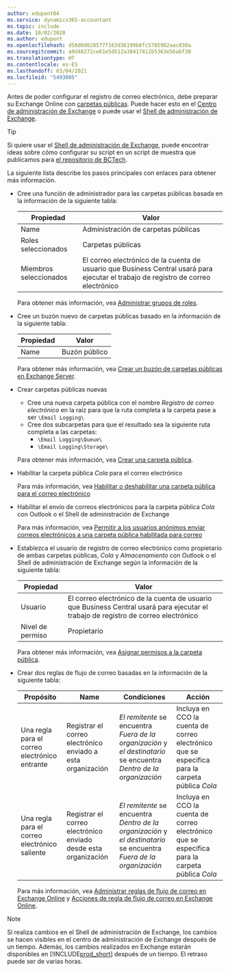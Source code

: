 ```yaml
---
author: edupont04
ms.service: dynamics365-accountant
ms.topic: include
ms.date: 10/02/2020
ms.author: edupont
ms.openlocfilehash: d58d8d628577f163d36199b8fc5785982aac830a
ms.sourcegitcommit: a9d48272ce61e5d512a30417412b5363e56abf30
ms.translationtype: HT
ms.contentlocale: es-ES
ms.lasthandoff: 03/04/2021
ms.locfileid: "5493005"
---
```

Antes de poder configurar el registro de correo electrónico, debe preparar su Exchange Online con [carpetas públicas](/exchange/collaboration/public-folders/public-folders?view=exchserver-2019&preserve-view=true ). Puede hacer esto en el [Centro de administración de Exchange](/Exchange/architecture/client-access/exchange-admin-center?view=exchserver-2019&preserve-view=true ) o puede usar el [Shell de administración de Exchange](/powershell/exchange/exchange-management-shell?view=exchange-ps&preserve-view=true ).  

> [!TIP]
> Si quiere usar el [Shell de administración de Exchange](/powershell/exchange/exchange-management-shell?view=exchange-ps&preserve-view=true ), puede encontrar ideas sobre cómo configurar su script en un script de muestra que publicamos para [el repositorio de BCTech](https://github.com/microsoft/BCTech/tree/master/samples/EmailLogging).

La siguiente lista describe los pasos principales con enlaces para obtener más información.  

- Cree una función de administrador para las carpetas públicas basada en la información de la siguiente tabla:

  |Propiedad        |Valor                     |
  |----------------|--------------------------|
  |Name            |Administración de carpetas públicas |
  |Roles seleccionados  |Carpetas públicas            |
  |Miembros seleccionados|El correo electrónico de la cuenta de usuario que Business Central usará para ejecutar el trabajo de registro de correo electrónico|

  Para obtener más información, vea [Administrar grupos de roles](/exchange/permissions/role-groups?view=exchserver-2019&preserve-view=true).

- Cree un buzón nuevo de carpetas públicas basado en la información de la siguiente tabla:

  |Propiedad        |Valor                     |
  |----------------|--------------------------|
  |Name            |Buzón público            |

  Para obtener más información, vea [Crear un buzón de carpetas públicas en Exchange Server](/exchange/collaboration/public-folders/create-public-folder-mailboxes).  

- Crear carpetas públicas nuevas

  - Cree una nueva carpeta pública con el nombre *Registro de correo electrónico* en la raíz para que la ruta completa a la carpeta pase a ser ```\Email Logging\```
  - Cree dos subcarpetas para que el resultado sea la siguiente ruta completa a las carpetas:
    - ```\Email Logging\Queue\```
    - ```\Email Logging\Storage\```

  Para obtener más información, vea [Crear una carpeta pública](/exchange/collaboration/public-folders/create-public-folders?view=exchserver-2019&preserve-view=true).

- Habilitar la carpeta pública *Cola* para el correo electrónico

  Para más información, vea [Habilitar o deshabilitar una carpeta pública para el correo electrónico](/exchange/collaboration/public-folders/mail-enable-or-disable?view=exchserver-2019&preserve-view=true)

- Habilitar el envío de correos electrónicos para la carpeta pública *Cola* con Outlook o el Shell de administración de Exchange

  Para más información, vea [Permitir a los usuarios anónimos enviar correos electrónicos a una carpeta pública habilitada para correo](/exchange/collaboration/public-folders/mail-enable-or-disable#allow-anonymous-users-to-send-email-to-a-mail-enabled-public-folder?view=exchserver-2019&preserve-view=true)

- Establezca el usuario de registro de correo electrónico como propietario de ambas carpetas públicas, *Cola* y *Almacenamiento* con Outlook o el Shell de administración de Exchange según la información de la siguiente tabla:

  |Propiedad        |Valor                     |
  |----------------|--------------------------|
  |Usuario            |El correo electrónico de la cuenta de usuario que Business Central usará para ejecutar el trabajo de registro de correo electrónico|
  |Nivel de permiso|Propietario                     |

  Para obtener más información, vea [Asignar permisos a la carpeta pública](/exchange/collaboration-exo/public-folders/set-up-public-folders#step-3-assign-permissions-to-the-public-folder).

- Crear dos reglas de flujo de correo basadas en la información de la siguiente tabla:

  |Propósito  |Name |Condiciones                        |Acción                                       |
  |---------|-----|----------------------------------|---------------------------------------------|
  |Una regla para el correo electrónico entrante |Registrar el correo electrónico enviado a esta organización|*El remitente* se encuentra *Fuera de la organización* y *el destinatario* se encuentra *Dentro de la organización*|Incluya en CCO la cuenta de correo electrónico que se especifica para la carpeta pública *Cola*|
  |Una regla para el correo electrónico saliente | Registrar el correo electrónico enviado desde esta organización |*El remitente* se encuentra *Dentro de la organización* y *el destinatario* se encuentra *Fuera de la organización*|Incluya en CCO la cuenta de correo electrónico que se especifica para la carpeta pública *Cola*|
  
  Para más información, vea [Administrar reglas de flujo de correo en Exchange Online](/exchange/security-and-compliance/mail-flow-rules/manage-mail-flow-rules) y [Acciones de regla de flujo de correo en Exchange Online](/exchange/security-and-compliance/mail-flow-rules/mail-flow-rule-actions).

> [!NOTE]
> Si realiza cambios en el Shell de administración de Exchange, los cambios se hacen visibles en el centro de administración de Exchange después de un tiempo. Además, los cambios realizados en Exchange estarán disponibles en [!INCLUDE[prod_short](prod_short.md)] después de un tiempo. El retraso puede ser de varias horas.
